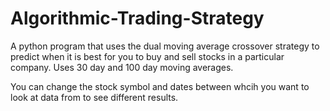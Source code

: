 # Algorithmic-Trading-Strategy  
  
A python program that uses the dual moving average crossover strategy to predict when it is best for you to buy and sell stocks in a particular company. Uses 30 day and 100 day moving averages.  
  
You can change the stock symbol and dates between whcih you want to look at data from to see different results.
